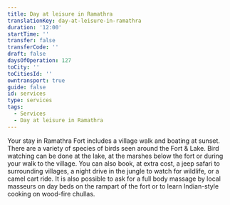 ```yaml
---
title: Day at leisure in Ramathra
translationKey: day-at-leisure-in-ramathra
duration: '12:00'
startTime: ''
transfer: false
transferCode: ''
draft: false
daysOfOperation: 127
toCity: ''
toCitiesId: ''
owntransport: true
guide: false
id: services
type: services
tags:
  - Services
  - Day at leisure in Ramathra
---
```

Your stay in Ramathra Fort includes a village walk and boating at sunset. There are a variety of species of birds seen around the Fort & Lake. Bird watching can be done at the lake, at the marshes below the fort or during your walk to the village.    You can also book, at extra cost, a jeep safari to surrounding villages, a night drive in the jungle to watch for wildlife, or a camel cart ride. It is also possible to ask for a full body massage by local masseurs on  day beds on the rampart of the fort or to learn Indian-style cooking on wood-fire chullas.